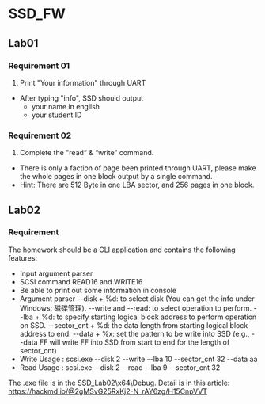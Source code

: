 # SSD_FW

## Lab01
### Requirement 01
1. Print "Your information" through UART
* After typing "info", SSD should output
  * your name in english
  * your student ID

 ### Requirement 02
1. Complete the "read“ & “write” command.
* There is only a faction of page been printed through UART, please make the whole pages in one block output by a single command.
* Hint: There are 512 Byte in one LBA sector, and 256 pages in one block.

## Lab02

### Requirement
The homework should be a CLI application and contains the following features:
* Input argument parser
* SCSI command READ16 and WRITE16
* Be able to print out some information in console
* Argument parser
--disk + %d: to select disk (You can get the info under Windows: 磁碟管理).
--write and --read: to select operation to perform.
--lba + %d: to specify starting logical block address to perform operation on SSD.
--sector_cnt + %d: the data length from starting logical block address to end.
--data + %x: set the pattern to be write into SSD (e.g., --data FF will write FF into SSD from start to end for the length of sector_cnt)
* Write Usage : scsi.exe --disk 2 --write --lba 10 --sector_cnt 32 --data aa
* Read Usage : scsi.exe --disk 2 --read --lba 9 --sector_cnt 32


The .exe file is in the SSD_Lab02\x64\Debug.
Detail is in this article: https://hackmd.io/@2gMSvG25RxKj2-N_rAY6zg/H15CnpVVT

